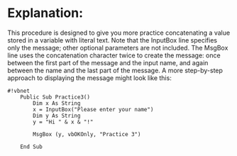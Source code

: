 # Explanation: #
This procedure is designed to give you more practice concatenating a value stored in a variable with literal text. Note that the InputBox line specifies only the message; other optional parameters are not included. The MsgBox line uses the concatenation character twice to create the message: once between the first part of the message and the input name, and again between the name and the last part of the message. A more step-by-step approach to displaying the message might look like this:
```
#!vbnet
	Public Sub Practice3()
		Dim x As String
		x = InputBox("Please enter your name")
		Dim y As String
		y = "Hi " & x & "!"
		
		MsgBox (y, vbOKOnly, "Practice 3")

	End Sub
```
